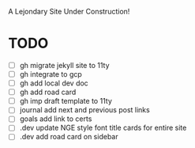 A Lejondary Site Under Construction!

# **TODO**

- [ ] gh migrate jekyll site to 11ty
- [ ] gh integrate to gcp 
- [ ] gh add local dev doc
- [ ] gh add road card
- [ ] gh imp draft template to 11ty
- [ ] journal add next and previous post links
- [ ] goals add link to certs
- [ ] .dev update NGE style font title cards for entire site
- [ ] .dev add road card on sidebar